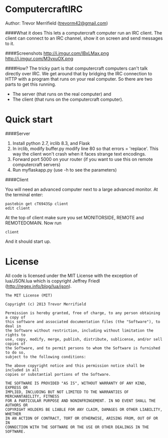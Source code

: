 ComputercraftIRC
================
Author: Trevor Merrifield (trevorm42@gmail.com)

####What it does
This lets a computercraft computer run an IRC client. The client can connect to an IRC channel, show
it on screen and send messages to it.

####Screenshots
http://i.imgur.com/IBxLMax.png  
http://i.imgur.com/M3vxuOX.png

####How?
The tricky part is that computercraft computers can't talk directly over IRC. We get around that by
bridging the IRC connection to HTTP with a program that runs on your real computer. So there are two
parts to get this running.
* The server (that runs on the real computer) and  
* The client (that runs on the computercraft computer).

Quick start
===========

####Server

1. Install python 2.7, irclib 8.3, and Flask
2. In irclib, modify buffer.py modify line 80 so that errors = 'replace'.  This way the client won't crash when it faces strange text encodings.
3. Forward port 5000 on your router (if you want to use this on remote computercraft servers)
4. Run myflaskapp.py (use -h to see the parameters)

####Client

You will need an advanced computer next to a large advanced monitor. At the terminal enter:

    pastebin get cT6943Sp client
    edit client
    
At the top of client make sure you set MONITORSIDE, REMOTE and REMOTEDOMAIN. Now run

    client
    
And it should start up.

License
=======

All code is licensed under the MIT License with the exception of lua/JSON.lua which is copyright Jeffrey Friedl (http://regex.info/blog/lua/json).
    
    The MIT License (MIT)
    
    Copyright (c) 2013 Trevor Merrifield
    
    Permission is hereby granted, free of charge, to any person obtaining a copy of
    this software and associated documentation files (the "Software"), to deal in
    the Software without restriction, including without limitation the rights to
    use, copy, modify, merge, publish, distribute, sublicense, and/or sell copies of
    the Software, and to permit persons to whom the Software is furnished to do so,
    subject to the following conditions:
    
    The above copyright notice and this permission notice shall be included in all
    copies or substantial portions of the Software.
    
    THE SOFTWARE IS PROVIDED "AS IS", WITHOUT WARRANTY OF ANY KIND, EXPRESS OR
    IMPLIED, INCLUDING BUT NOT LIMITED TO THE WARRANTIES OF MERCHANTABILITY, FITNESS
    FOR A PARTICULAR PURPOSE AND NONINFRINGEMENT. IN NO EVENT SHALL THE AUTHORS OR
    COPYRIGHT HOLDERS BE LIABLE FOR ANY CLAIM, DAMAGES OR OTHER LIABILITY, WHETHER
    IN AN ACTION OF CONTRACT, TORT OR OTHERWISE, ARISING FROM, OUT OF OR IN
    CONNECTION WITH THE SOFTWARE OR THE USE OR OTHER DEALINGS IN THE SOFTWARE.
